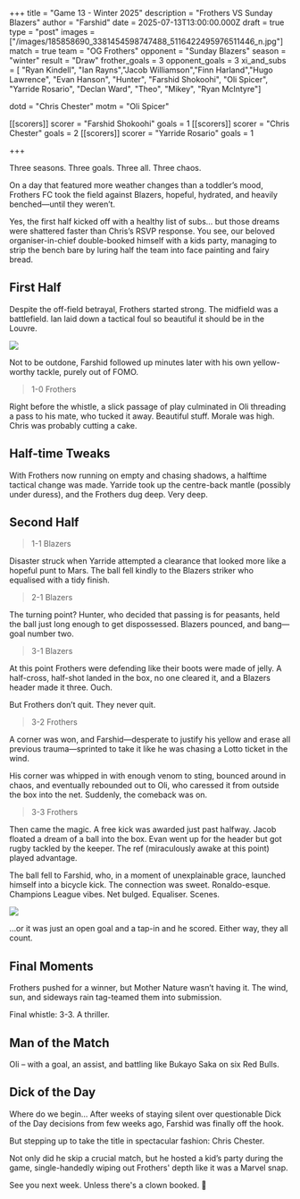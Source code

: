 +++ title = "Game 13 - Winter 2025" description = "Frothers VS Sunday Blazers" author = "Farshid" date = 2025-07-13T13:00:00.000Z draft = true type = "post" images = ["/images/185858690_3381454598747488_5116422495976511446_n.jpg"] match = true team = "OG Frothers" opponent = "Sunday Blazers" season = "winter" result = "Draw" frother_goals = 3 opponent_goals = 3 xi_and_subs = [ "Ryan Kindell", "Ian Rayns","Jacob Williamson","Finn Harland","Hugo Lawrence", "Evan Hanson", "Hunter", "Farshid Shokoohi", "Oli Spicer",  "Yarride Rosario", "Declan Ward", "Theo", "Mikey", "Ryan McIntyre"]

dotd = "Chris Chester" motm = "Oli Spicer"

[[scorers]] scorer = "Farshid Shokoohi" goals = 1 [[scorers]] scorer = "Chris Chester" goals = 2 [[scorers]] scorer = "Yarride Rosario" goals = 1

+++

Three seasons. Three goals. Three all. Three chaos.

On a day that featured more weather changes than a toddler’s mood, Frothers FC took the field against Blazers, hopeful, hydrated, and heavily benched—until they weren’t.

Yes, the first half kicked off with a healthy list of subs… but those dreams were shattered faster than Chris’s RSVP response. You see, our beloved organiser-in-chief double-booked himself with a kids party, managing to strip the bench bare by luring half the team into face painting and fairy bread.

## First Half

Despite the off-field betrayal, Frothers started strong. The midfield was a battlefield. Ian laid down a tactical foul so beautiful it should be in the Louvre.

![](/2025-07-13/Messenger_creation_A30D0843-3E91-4522-898B-CA12266FF29A.gif)

Not to be outdone, Farshid followed up minutes later with his own yellow-worthy tackle, purely out of FOMO.

> 1-0 Frothers

Right before the whistle, a slick passage of play culminated in Oli threading a pass to his mate, who tucked it away. Beautiful stuff. Morale was high. Chris was probably cutting a cake.

## Half-time Tweaks

With Frothers now running on empty and chasing shadows, a halftime tactical change was made. Yarride took up the centre-back mantle (possibly under duress), and the Frothers dug deep. Very deep.

## Second Half

> 1-1 Blazers

Disaster struck when Yarride attempted a clearance that looked more like a hopeful punt to Mars. The ball fell kindly to the Blazers striker who equalised with a tidy finish.

> 2-1 Blazers

The turning point? Hunter, who decided that passing is for peasants, held the ball just long enough to get dispossessed. Blazers pounced, and bang—goal number two.

> 3-1 Blazers

At this point Frothers were defending like their boots were made of jelly. A half-cross, half-shot landed in the box, no one cleared it, and a Blazers header made it three. Ouch.

But Frothers don’t quit. They never quit.

> 3-2 Frothers

A corner was won, and Farshid—desperate to justify his yellow and erase all previous trauma—sprinted to take it like he was chasing a Lotto ticket in the wind.

His corner was whipped in with enough venom to sting, bounced around in chaos, and eventually rebounded out to Oli, who caressed it from outside the box into the net. Suddenly, the comeback was on.

> 3-3 Frothers

Then came the magic. A free kick was awarded just past halfway. Jacob floated a dream of a ball into the box. Evan went up for the header but got rugby tackled by the keeper. The ref (miraculously awake at this point) played advantage.

The ball fell to Farshid, who, in a moment of unexplainable grace, launched himself into a bicycle kick. The connection was sweet. Ronaldo-esque. Champions League vibes. Net bulged. Equaliser. Scenes.

![](/2025-07-13/Screenshot_20250718-153206.png)

…or it was just an open goal and a tap-in and he scored. Either way, they all count.

## Final Moments

Frothers pushed for a winner, but Mother Nature wasn’t having it. The wind, sun, and sideways rain tag-teamed them into submission.

Final whistle: 3-3. A thriller.

## Man of the Match

 Oli – with a goal, an assist, and battling like Bukayo Saka on six Red Bulls.

## Dick of the Day

Where do we begin… After weeks of staying silent over questionable Dick of the Day decisions from few weeks ago, Farshid was finally off the hook.

But stepping up to take the title in spectacular fashion: Chris Chester.

Not only did he skip a crucial match, but he hosted a kid’s party during the game, single-handedly wiping out Frothers' depth like it was a Marvel snap.


See you next week. Unless there's a clown booked. 🎉

